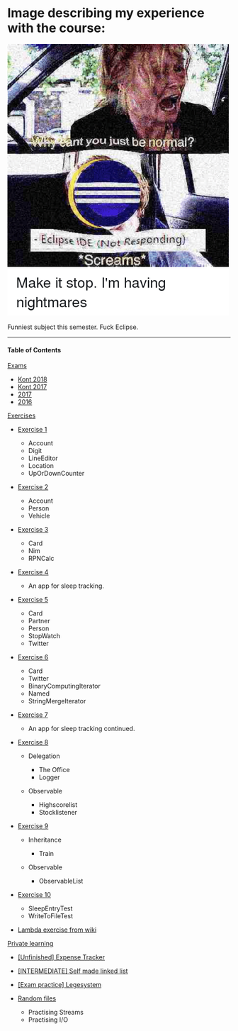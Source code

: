 # Image describing my experience with the course:
<img src="./img/eclipseMeme.png">

Funniest subject this semester. Fuck Eclipse.


----
#### Table of Contents  
[Exams](https://github.com/Lekesoldat/NTNU/tree/master/TDT4100%20-%20Objektorientert%20Programmering/Exams)

- [Kont 2018](https://github.com/Lekesoldat/NTNU/tree/master/TDT4100%20-%20Objektorientert%20Programmering/Exams/Kont2018)
- [Kont 2017](https://github.com/Lekesoldat/NTNU/tree/master/TDT4100%20-%20Objektorientert%20Programmering/Exams/Kont2017)
- [2017](https://github.com/Lekesoldat/NTNU/tree/master/TDT4100%20-%20Objektorientert%20Programmering/Exams/2017)
- [2016](https://github.com/Lekesoldat/NTNU/tree/master/TDT4100%20-%20Objektorientert%20Programmering/Exams/2016)

[Exercises](https://github.com/Lekesoldat/NTNU/tree/master/TDT4100%20-%20Objektorientert%20Programmering/Exercises)

- [Exercise 1](https://github.com/Lekesoldat/NTNU/tree/master/TDT4100%20-%20Objektorientert%20Programmering/Exercises/O1)
  - Account
  - Digit
  - LineEditor
  - Location
  - UpOrDownCounter
- [Exercise 2](https://github.com/Lekesoldat/NTNU/tree/master/TDT4100%20-%20Objektorientert%20Programmering/Exercises/O2)
  - Account
  - Person
  - Vehicle
- [Exercise 3](https://github.com/Lekesoldat/NTNU/tree/master/TDT4100%20-%20Objektorientert%20Programmering/Exercises/O3)
  - Card
  - Nim
  - RPNCalc
- [Exercise 4](https://github.com/Lekesoldat/NTNU/tree/master/TDT4100%20-%20Objektorientert%20Programmering/Exercises/O4/app)
  - An app for sleep tracking.
- [Exercise 5](https://github.com/Lekesoldat/NTNU/tree/master/TDT4100%20-%20Objektorientert%20Programmering/Exercises/O5)
  - Card
  - Partner
  - Person
  - StopWatch
  - Twitter
- [Exercise 6](https://github.com/Lekesoldat/NTNU/tree/master/TDT4100%20-%20Objektorientert%20Programmering/Exercises/O6)
  - Card
  - Twitter
  - BinaryComputingIterator
  - Named
  - StringMergeIterator
- [Exercise 7](https://github.com/Lekesoldat/NTNU/tree/master/TDT4100%20-%20Objektorientert%20Programmering/Exercises/O7/app)
  - An app for sleep tracking continued.
- [Exercise 8](https://github.com/Lekesoldat/NTNU/tree/master/TDT4100%20-%20Objektorientert%20Programmering/Exercises/O8)
  - Delegation
    - The Office
    - Logger

  - Observable
    - Highscorelist
    - Stocklistener
- [Exercise 9](https://github.com/Lekesoldat/NTNU/tree/master/TDT4100%20-%20Objektorientert%20Programmering/Exercises/O9)
  - Inheritance
    - Train

  - Observable
    - ObservableList
- [Exercise 10](https://github.com/Lekesoldat/NTNU/tree/master/TDT4100%20-%20Objektorientert%20Programmering/Exercises/O10)
  - SleepEntryTest
  - WriteToFileTest

- [Lambda exercise from wiki](https://github.com/Lekesoldat/NTNU/tree/master/TDT4100%20-%20Objektorientert%20Programmering/Exercises/Lambda)


[Private learning](https://github.com/Lekesoldat/NTNU/tree/master/TDT4100%20-%20Objektorientert%20Programmering/Private)

- [[Unfinished] Expense Tracker](https://github.com/Lekesoldat/NTNU/tree/master/TDT4100%20-%20Objektorientert%20Programmering/Private/ExpenseTracker/src/main/java/ExpenseTracker)

- [[INTERMEDIATE] Self made linked list](https://github.com/Lekesoldat/NTNU/tree/master/TDT4100%20-%20Objektorientert%20Programmering/Private/LinkedListWithIterator/src)

- [[Exam practice] Legesystem](https://github.com/Lekesoldat/NTNU/tree/master/TDT4100%20-%20Objektorientert%20Programmering/Private/Legesystem/src/main/java/Legesystem)

- [Random files](https://github.com/Lekesoldat/NTNU/tree/master/TDT4100%20-%20Objektorientert%20Programmering/Private/src)
  - Practising Streams
  - Practising I/O
